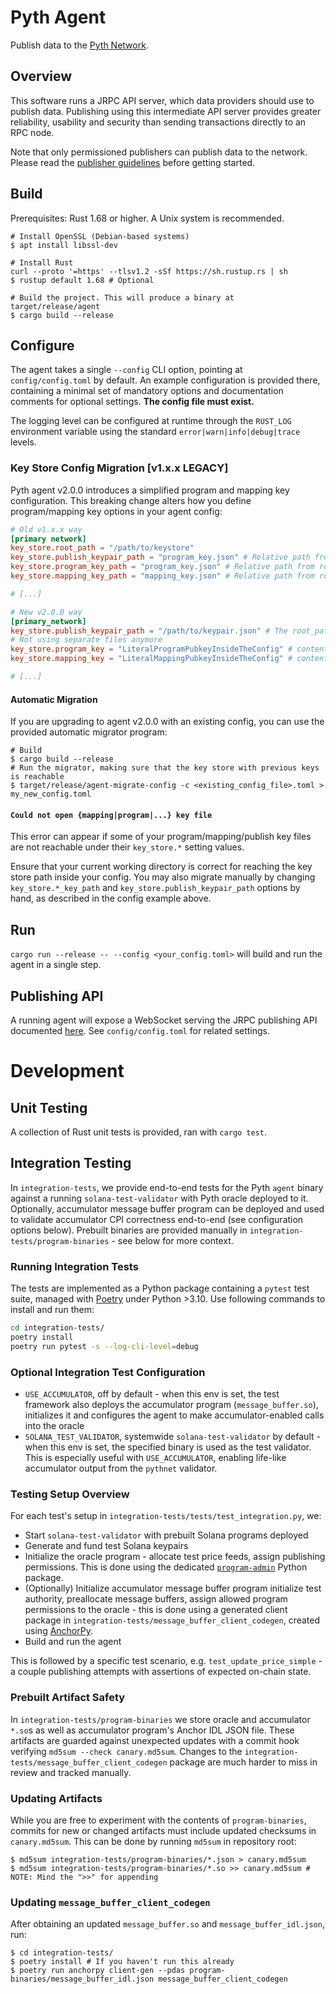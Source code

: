 # Pyth Agent
Publish data to the [Pyth Network](https://pyth.network/).

## Overview
This software runs a JRPC API server, which data providers should use to publish data. Publishing using this intermediate API server provides greater reliability, usability and security than sending transactions directly to an RPC node.

Note that only permissioned publishers can publish data to the network. Please read the [publisher guidelines](https://docs.pyth.network/publish-data) before getting started.

## Build

Prerequisites: Rust 1.68 or higher. A Unix system is recommended.

```shell
# Install OpenSSL (Debian-based systems)
$ apt install libssl-dev

# Install Rust
curl --proto '=https' --tlsv1.2 -sSf https://sh.rustup.rs | sh
$ rustup default 1.68 # Optional

# Build the project. This will produce a binary at target/release/agent
$ cargo build --release
```

## Configure
The agent takes a single `--config` CLI option, pointing at
`config/config.toml` by default. An example configuration is provided
there, containing a minimal set of mandatory options and documentation
comments for optional settings. **The config file must exist.**

The logging level can be configured at runtime
through the `RUST_LOG` environment variable using the standard
`error|warn|info|debug|trace` levels.

### Key Store Config Migration [v1.x.x LEGACY]
Pyth agent v2.0.0 introduces a simplified program and mapping key configuration. This breaking change alters how you define program/mapping key options in your agent config:
```toml
# Old v1.x.x way
[primary network]
key_store.root_path = "/path/to/keystore"
key_store.publish_keypair_path = "program_key.json" # Relative path from root_path, "publish_key_pair.json" by default
key_store.program_key_path = "program_key.json" # Relative path from root_path, "program_key.json" by default
key_store.mapping_key_path = "mapping_key.json" # Relative path from root_path, "mapping_key.json" by default

# [...]

# New v2.0.0 way
[primary_network]
key_store.publish_keypair_path = "/path/to/keypair.json" # The root_path is gone, we specify the full path
# Not using separate files anymore
key_store.program_key = "LiteralProgramPubkeyInsideTheConfig" # contents of legacy program_key.json;
key_store.mapping_key = "LiteralMappingPubkeyInsideTheConfig" # contents of legacy mapping_key.json

# [...]

```

#### Automatic Migration
If you are upgrading to agent v2.0.0 with an existing config, you can use the provided automatic migrator program:
```shell
# Build
$ cargo build --release
# Run the migrator, making sure that the key store with previous keys is reachable
$ target/release/agent-migrate-config -c <existing_config_file>.toml > my_new_config.toml
```

#### `Could not open {mapping|program|...} key file`
This error can appear if some of your program/mapping/publish key
files are not reachable under their `key_store.*` setting values.

Ensure that your current working directory is correct for reaching the
key store path inside your config. You may also migrate manually by
changing `key_store.*_key_path` and `key_store.publish_keypair_path`
options by hand, as described in the config example above.

## Run
`cargo run --release -- --config <your_config.toml>` will build and run the agent in a single step.

## Publishing API
A running agent will expose a WebSocket serving the JRPC publishing API documented [here](https://docs.pyth.network/publish-data/pyth-client-websocket-api). See `config/config.toml` for related settings.

# Development
## Unit Testing
A collection of Rust unit tests is provided, ran with `cargo test`.

## Integration Testing
In `integration-tests`, we provide end-to-end tests for the Pyth
`agent` binary against a running `solana-test-validator` with Pyth
oracle deployed to it. Optionally, accumulator message buffer program
can be deployed and used to validate accumulator CPI correctness
end-to-end (see configuration options below). Prebuilt binaries are
provided manually in `integration-tests/program-binaries` - see below
for more context.

### Running Integration Tests
The tests are implemented as a Python package containing a `pytest`
test suite, managed with [Poetry](https://python-poetry.org/) under
Python >3.10. Use following commands to install and run them:

```bash
cd integration-tests/
poetry install
poetry run pytest -s --log-cli-level=debug
```

### Optional Integration Test Configuration
* `USE_ACCUMULATOR`, off by default - when this env is set, the test
  framework also deploys the accumulator program
  (`message_buffer.so`), initializes it and configures the agent to
  make accumulator-enabled calls into the oracle
* `SOLANA_TEST_VALIDATOR`, systemwide `solana-test-validator` by
  default - when this env is set, the specified binary is used as the
  test validator. This is especially useful with `USE_ACCUMULATOR`,
  enabling life-like accumulator output from the `pythnet` validator.

### Testing Setup Overview
For each test's setup in `integration-tests/tests/test_integration.py`, we:
* Start `solana-test-validator` with prebuilt Solana programs deployed
* Generate and fund test Solana keypairs
* Initialize the oracle program - allocate test price feeds, assign
  publishing permissions. This is done using the dedicated [`program-admin`](https://github.com/pyth-network/program-admin) Python package.
* (Optionally) Initialize accumulator message buffer program
  initialize test authority, preallocate message buffers, assign
  allowed program permissions to the oracle - this is done using a
  generated client package in
  `integration-tests/message_buffer_client_codegen`, created using
  [AnchorPy](https://github.com/kevinheavey/anchorpy).
* Build and run the agent

This is followed by a specific test scenario,
e.g. `test_update_price_simple` - a couple publishing attempts with
assertions of expected on-chain state.

### Prebuilt Artifact Safety
In `integration-tests/program-binaries` we store oracle and
accumulator `*.so`s as well as accumulator program's Anchor IDL JSON
file. These artifacts are guarded against unexpected updates with a
commit hook verifying `md5sum --check canary.md5sum`. Changes to the
`integration-tests/message_buffer_client_codegen` package are much
harder to miss in review and tracked manually.

### Updating Artifacts
While you are free to experiment with the contents of
`program-binaries`, commits for new or changed artifacts must include
updated checksums in `canary.md5sum`. This can be done
by running `md5sum` in repository root:
```shell
$ md5sum integration-tests/program-binaries/*.json > canary.md5sum
$ md5sum integration-tests/program-binaries/*.so >> canary.md5sum # NOTE: Mind the ">>" for appending
```

### Updating `message_buffer_client_codegen`
After obtaining an updated `message_buffer.so` and `message_buffer_idl.json`, run:
```shell
$ cd integration-tests/
$ poetry install # If you haven't run this already
$ poetry run anchorpy client-gen --pdas program-binaries/message_buffer_idl.json message_buffer_client_codegen
```
